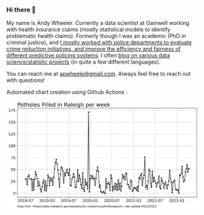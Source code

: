 ### Hi there 👋

My name is Andy Wheeler. Currently a data scientist at Gainwell working with health insurance claims (mostly statistical models to identify problematic health claims). Formerly though I was an academic (PhD in criminal justice), and [I mostly worked with police departments to evaluate crime reduction initiatives, and improve the efficiency and fairness of different predictive policing systems](https://scholar.google.com/citations?user=iNNqtgwAAAAJ&hl=en). I often [blog on various data science/statistic projects](https://andrewpwheeler.com/) (in quite a few different languages). 

You can reach me at apwheele@gmail.com. Always feel free to reach out with questions!

Automated chart creation using Github Actions :

![png](PH_Ral_Week.png)

<!--
**apwheele/apwheele** is a ✨ _special_ ✨ repository because its `README.md` (this file) appears on your GitHub profile.

Here are some ideas to get you started:

- 🔭 I’m currently working on ...
- 🌱 I’m currently learning ...
- 👯 I’m looking to collaborate on ...
- 🤔 I’m looking for help with ...
- 💬 Ask me about ...
- 📫 How to reach me: ...
- 😄 Pronouns: ...
- ⚡ Fun fact: ...
-->
